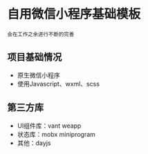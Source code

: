 # 自用微信小程序基础模板
```
会在工作之余进行不断的完善
```
## 项目基础情况
- 原生微信小程序
- 使用Javascript、wxml、scss

## 第三方库
- UI组件库：vant weapp
- 状态库：mobx miniprogram
- 其他：dayjs


